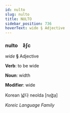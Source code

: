 ```yaml
---
id: nulto
slug: nulto
title: NULTO
sidebar_position: 736
hoverText: wide § Adjective
---
```


### nulto&emsp;<span kind="abugida">ƨ͊ʃc</span>

*wide* **§** Adjective

**Verb**: to be wide

**Noun**: width

**Modifier**: wide

Korean 넓다 neolda [nʌ̹ɭt͈a̠]

*Koreic Language Family*